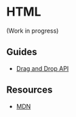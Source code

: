 # HTML

(Work in progress)

## Guides
* [Drag and Drop API](https://developer.mozilla.org/en-US/docs/Web/API/HTML_Drag_and_Drop_API)

## Resources
* [MDN](https://developer.mozilla.org/en-US/docs/Web/HTML)